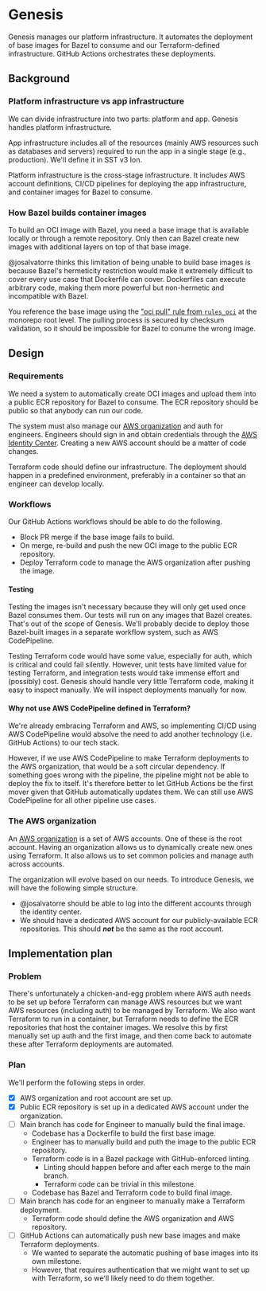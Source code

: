 # Genesis

Genesis manages our platform infrastructure. It automates the deployment of base images
for Bazel to consume and our Terraform-defined infrastructure.
GitHub Actions orchestrates these deployments.

## Background

### Platform infrastructure vs app infrastructure

We can divide infrastructure into two parts: platform and app.
Genesis handles platform infrastructure.

App infrastructure includes all of the resources (mainly AWS resources such as databases and servers)
required to run the app in a single stage (e.g., production). We'll define it in SST v3 Ion.

Platform infrastructure is the cross-stage infrastructure.
It includes AWS account definitions, CI/CD pipelines for deploying the app infrastructure,
and container images for Bazel to consume.

### How Bazel builds container images

To build an OCI image with Bazel, you need a base image that is available locally
or through a remote repository. Only then can Bazel create new images with additional layers
on top of that base image.

@josalvatorre thinks this limitation of being unable to build base images is because
Bazel's hermeticity restriction would make it extremely difficult to cover
every use case that Dockerfile can cover. Dockerfiles can execute arbitrary code,
making them more powerful but non-hermetic and incompatible with Bazel.

You reference the base image using the ["oci pull" rule from `rules_oci`][4] at the monorepo root level.
The pulling process is secured by checksum validation, so it should be impossible for Bazel
to conume the wrong image.

## Design

### Requirements

We need a system to automatically create OCI images and upload them into a public ECR repository
for Bazel to consume. The ECR repository should be public so that anybody can run our code.

The system must also manage our [AWS organization][3] and auth for engineers.
Engineers should sign in and obtain credentials through the [AWS Identity Center][1].
Creating a new AWS account should be a matter of code changes.

Terraform code should define our infrastructure.
The deployment should happen in a predefined environment,
preferably in a container so that an engineer can develop locally.

### Workflows

Our GitHub Actions workflows should be able to do the following.

* Block PR merge if the base image fails to build.
* On merge, re-build and push the new OCI image to the public ECR repository.
* Deploy Terraform code to manage the AWS organization after pushing the image.

#### Testing

Testing the images isn't necessary because they will only get used once Bazel consumes them.
Our tests will run on any images that Bazel creates. That's out of the scope of Genesis.
We'll probably decide to deploy those Bazel-built images in a separate workflow system,
such as AWS CodePipeline.

Testing Terraform code would have some value, especially for auth, which is critical and could fail silently.
However, unit tests have limited value for testing Terraform,
and integration tests would take immense effort and (possibly) cost.
Genesis should handle very little Terraform code, making it easy to inspect manually.
We will inspect deployments manually for now.

#### Why not use AWS CodePipeline defined in Terraform?

We're already embracing Terraform and AWS, so implementing CI/CD using AWS CodePipeline would
absolve the need to add another technology (i.e. GitHub Actions) to our tech stack.

However, if we use AWS CodePipeline to make Terraform deployments to the AWS organization,
that would be a soft circular dependency. If something goes wrong with the pipeline,
the pipeline might not be able to deploy the fix to itself. It's therefore better to let
GitHub Actions be the first mover given that GitHub automatically updates them.
We can still use AWS CodePipeline for all other pipeline use cases.

### The AWS organization

An [AWS organization][3] is a set of AWS accounts. One of these is the root account.
Having an organization allows us to dynamically create new ones using Terraform.
It also allows us to set common policies and manage auth across accounts.

The organization will evolve based on our needs. To introduce Genesis, we will have the following simple structure.

* @josalvatorre should be able to log into the different accounts through the identity center.
* We should have a dedicated AWS account for our publicly-available ECR repositories. This should **_not_**
be the same as the root account.

## Implementation plan

### Problem

There's unfortunately a chicken-and-egg problem where AWS auth needs to be set up before Terraform
can manage AWS resources but we want AWS resources (including auth) to be managed by Terraform.
We also want Terraform to run in a container, but Terraform needs to define the ECR repositories that host the container images.
We resolve this by first manually set up auth and the first image, and then come back to automate these
after Terraform deployments are automated.

### Plan

We'll perform the following steps in order.

- [x] AWS organization and root account are set up.
- [x] Public ECR repository is set up in a dedicated AWS account under the organization.
- [ ] Main branch has code for Engineer to manually build the final image.
    * Codebase has a Dockerfile to build the first base image.
    * Engineer has to manually build and puth the image to the public ECR repository.
    * Terraform code is in a Bazel package with GitHub-enforced linting.
        * Linting should happen before and after each merge to the main branch.
        * Terraform code can be trivial in this milestone.
    * Codebase has Bazel and Terraform code to build final image.
- [ ] Main branch has code for an engineer to manually make a Terraform deployment.
    * Terraform code should define the AWS organization and AWS repository.
- [ ] GitHub Actions can automatically push new base images and make Terraform deployments.
    * We wanted to separate the automatic pushing of base images into its own milestone.
    * However, that requires authentication that we might want to set up with Terraform,
    so we'll likely need to do them together.

[1]: https://aws.amazon.com/iam/identity-center/
[2]: https://github.com/bazel-contrib/rules_oci
[3]: https://docs.aws.amazon.com/organizations/
[4]: https://github.com/bazel-contrib/rules_oci/blob/5ff4c792cab77011984ca2fe46d05c5d2f8caa47/docs/pull.md
